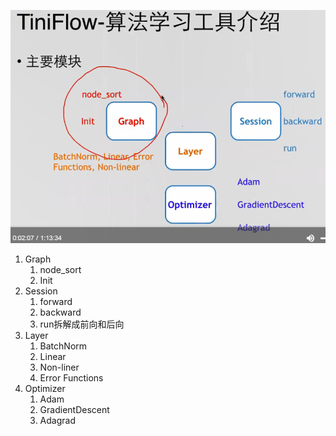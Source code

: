 

![图04.TiniFlow-算法学习工具介绍.png](cda/图04.TiniFlow-算法学习工具介绍.png)

1. Graph
    1. node_sort
    2. Init
2. Session
    1. forward
    2. backward
    3. run拆解成前向和后向
3. Layer
    1. BatchNorm
    2. Linear
    3. Non-liner
    4. Error Functions
4. Optimizer
    1. Adam
    2. GradientDescent
    3. Adagrad
    